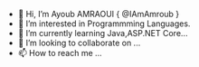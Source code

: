 - 👋 Hi, I’m Ayoub AMRAOUI { @IAmAmroub } 
- 👀 I’m interested in Programmming Languages.
- 🌱 I’m currently learning Java,ASP.NET Core...
- 💞️ I’m looking to collaborate on ...
- 📫 How to reach me ...

